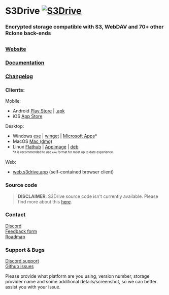 # S3Drive [![S3Drive](https://web.s3drive.app/assets/assets/logos/logo_42.png)](https://s3drive.app/)

### Encrypted storage compatible with S3, WebDAV and 70+ other Rclone back-ends

<div style="margin-top: 30px;"></div>

### <a href="https://s3drive.app">Website</a><br>
### <a href="https://docs.s3drive.app">Documentation</a><br>
### <a href="https://s3drive.app/changelog">Changelog</a><br>

### Clients:

Mobile:
- Android <a href="https://play.google.com/store/apps/details?id=com.s3.drive.file.explorer.storage.cloud.manager">Play Store</a> | <a href="https://docs.s3drive.app/install/#apk-release">.apk</a>
- iOS <a href="https://apps.apple.com/us/app/s3drive-cloud-storage/id6738086033">App Store</a><br>

Desktop:
- Windows <a href="https://docs.s3drive.app/install/#windows">exe</a> | <a href="https://docs.s3drive.app/install/#winget">winget</a> | <a href="https://apps.microsoft.com/store/detail/s3drive-cloud-storage/9NX2DN9Q37NS">Microsoft Apps</a>*
- MacOS <a href="https://docs.s3drive.app/install/#macos">Mac (dmg)</a>
- Linux <a href="https://flathub.org/en-GB/apps/io.kapsa.drive">Flathub</a> | <a href="https://docs.s3drive.app/install/#appimage">AppImage</a> | <a href="https://docs.s3drive.app/install/#deb-package">deb</a><br>
<sup><sub>*it is recommended to use `exe` format for most up to date experience.</sub></sup><br>

Web:
- <a href="https://web.s3drive.app">web.s3drive.app</a> (self-contained browser client)

### Source code
> **DISCLAIMER**: S3Drive source code isn't currently available. Please find more about this [here](https://s3drive.app/faq?q=opensource).
### Contact
<a href="https://discord.gg/YvxvypRqCu">Discord</a><br>
<a href="https://s3drive.app/feedback">Feedback form</a><br>
<a href="https://s3drive.app/roadmap">Roadmap</a>

### Support & Bugs
[Discord support](https://discord.gg/YvxvypRqCu)<br>
[Github issues](https://github.com/s3drive/app/issues)<br>

Please provide what platform are you using, version number, storage provider name and some additional details/screenshot, so we can better assist you with your issue.
